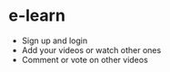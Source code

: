 # e-learn
* Sign up and login
* Add your videos or watch other ones
* Comment or vote on other videos
